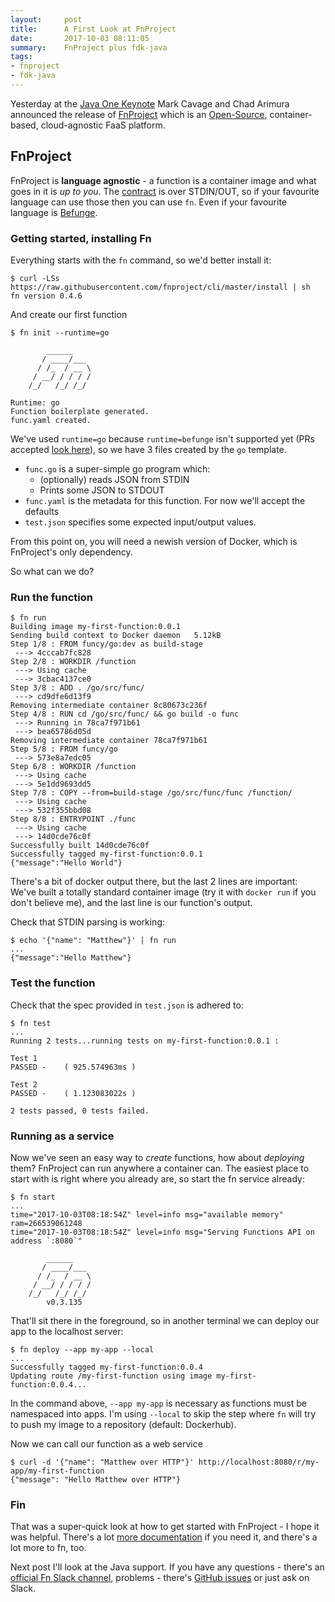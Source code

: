 ```yaml
---
layout:     post
title:      A First Look at FnProject
date:       2017-10-03 08:11:05
summary:    FnProject plus fdk-java
tags:
- fnproject
- fdk-java
---
```


Yesterday at the [Java One Keynote](https://youtu.be/UNg9lmk60sg?t=4653) Mark Cavage and Chad Arimura announced the release of [FnProject](http://fnproject.io/) which is an [Open-Source](https://github.com/fnproject), container-based, cloud-agnostic FaaS platform.

## FnProject

FnProject is **language agnostic** - a function is a container image and what goes in it is *up to you*. The [contract](https://github.com/fnproject/fn/blob/master/docs/function-format.md) is over STDIN/OUT, so if your favourite language can use those then you can use `fn`. Even if your favourite language is [Befunge](https://esolangs.org/wiki/Befunge).

### Getting started, installing Fn

Everything starts with the `fn` command, so we'd better install it:

```shell
$ curl -LSs https://raw.githubusercontent.com/fnproject/cli/master/install | sh
fn version 0.4.6
```

And create our first function

```shell
$ fn init --runtime=go

        ______
       / ____/___
      / /_  / __ \
     / __/ / / / /
    /_/   /_/ /_/

Runtime: go
Function boilerplate generated.
func.yaml created. 
```

We've used `runtime=go` because `runtime=befunge` isn't supported yet (PRs accepted [look here](https://github.com/fnproject/cli/tree/master/langs)), so we have 3 files created by the `go` template.

  * `func.go` is a super-simple go program which:
    * (optionally) reads JSON from STDIN
	* Prints some JSON to STDOUT
  * `func.yaml` is the metadata for this function. For now we'll accept the defaults
  * `test.json` specifies some expected input/output values.

From this point on, you will need a newish version of Docker, which is FnProject's only dependency.

So what can we do?

### Run the function

```shell
$ fn run
Building image my-first-function:0.0.1
Sending build context to Docker daemon   5.12kB
Step 1/8 : FROM funcy/go:dev as build-stage
 ---> 4cccab7fc828
Step 2/8 : WORKDIR /function
 ---> Using cache
 ---> 3cbac4137ce0
Step 3/8 : ADD . /go/src/func/
 ---> cd9dfe6d13f9
Removing intermediate container 8c80673c236f
Step 4/8 : RUN cd /go/src/func/ && go build -o func
 ---> Running in 78ca7f971b61
 ---> bea65786d05d
Removing intermediate container 78ca7f971b61
Step 5/8 : FROM funcy/go
 ---> 573e8a7edc05
Step 6/8 : WORKDIR /function
 ---> Using cache
 ---> 5e1dd9693dd5
Step 7/8 : COPY --from=build-stage /go/src/func/func /function/
 ---> Using cache
 ---> 532f355bbd08
Step 8/8 : ENTRYPOINT ./func
 ---> Using cache
 ---> 14d0cde76c0f
Successfully built 14d0cde76c0f
Successfully tagged my-first-function:0.0.1
{"message":"Hello World"}
```

There's a bit of docker output there, but the last 2 lines are important: We've built a totally standard container image (try it with `docker run` if you don't believe me), and the last line is our function's output.

Check that STDIN parsing is working:

```shell
$ echo '{"name": "Matthew"}' | fn run
...
{"message":"Hello Matthew"}
```

### Test the function

Check that the spec provided in `test.json` is adhered to:

```shell
$ fn test
...
Running 2 tests...running tests on my-first-function:0.0.1 :

Test 1
PASSED -    ( 925.574963ms )

Test 2
PASSED -    ( 1.123083022s )

2 tests passed, 0 tests failed.
```

### Running as a service

Now we've seen an easy way to *create* functions, how about *deploying* them? FnProject can run anywhere a container can. The easiest place to start with is right where you already are, so start the fn service already:

```shell
$ fn start
...
time="2017-10-03T08:18:54Z" level=info msg="available memory" ram=266539061248
time="2017-10-03T08:18:54Z" level=info msg="Serving Functions API on address `:8080`"

        ______
       / ____/___
      / /_  / __ \
     / __/ / / / /
    /_/   /_/ /_/
        v0.3.135

```

That'll sit there in the foreground, so in another terminal we can deploy our app to the localhost server:

```shell
$ fn deploy --app my-app --local
...
Successfully tagged my-first-function:0.0.4
Updating route /my-first-function using image my-first-function:0.0.4...
```

In the command above, `--app my-app` is necessary as functions must be namespaced into apps. I'm using `--local` to skip the step where `fn` will try to push my image to a repository (default: Dockerhub).

Now we can call our function as a web service

```shell
$ curl -d '{"name": "Matthew over HTTP"}' http://localhost:8080/r/my-app/my-first-function
{"message": "Hello Matthew over HTTP"}
```

### Fin

That was a super-quick look at how to get started with FnProject - I hope it was helpful. There's a lot [more documentation](https://github.com/fnproject/fn/tree/master/docs) if you need it, and there's a lot more to fn, too.

Next post I'll look at the Java support. If you have any questions - there's an [official Fn Slack channel](https://join.slack.com/t/fnproject/shared_invite/enQtMjIwNzc5MTE4ODg3LTdlYjE2YzU1MjAxODNhNGUzOGNhMmU2OTNhZmEwOTcxZDQxNGJiZmFiMzNiMTk0NjU2NTIxZGEyNjI0YmY4NTA), problems - there's [GitHub issues](https://github.com/fnproject/fn/issues) or just ask on Slack.
